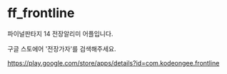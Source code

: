 # ff_frontline

파이널판타지 14 전장알리미 어플입니다.

구글 스토에어 '전장가자'를 검색해주세요.

https://play.google.com/store/apps/details?id=com.kodeongee.frontline
